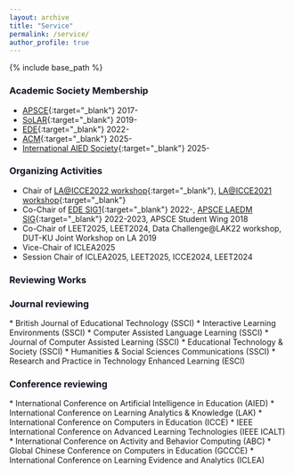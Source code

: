 ```yaml
---
layout: archive
title: "Service"
permalink: /service/
author_profile: true
---
```


{% include base_path %}


### <span style="color: #0f1423; ">Academic Society Membership</span>

* [APSCE](https://apsce.net/){:target="_blank"} 2017-
* [SoLAR](https://www.solaresearch.org/){:target="_blank"} 2019-
* [EDE](https://ederc.jp/english/){:target="_blank"} 2022-
* [ACM](https://www.acm.org/){:target="_blank"} 2025-
* [International AIED Society](https://iaied.org/){:target="_blank"} 2025-

### <span style="color: #0f1423; ">Organizing Activities</span>

* Chair of [LA@ICCE2022 workshop](https://sites.google.com/view/teel-workshop/icce/laicce2022){:target="_blank"}, [LA@ICCE2021 workshop](https://sites.google.com/view/teel-workshop/icce/laicce2021){:target="_blank"}
* Co-Chair of [EDE SIG1](https://ederc.jp/english/){:target="_blank"} 2022-, [APSCE LAEDM SIG](https://apsce.net/groups/sig-10-learning-analytics-and-educational-data-mining-laedm){:target="_blank"} 2022-2023, APSCE Student Wing 2018
* Co-Chair of LEET2025, LEET2024, Data Challenge@LAK22 workshop, DUT-KU Joint Workshop on LA 2019
* Vice-Chair of ICLEA2025
* Session Chair of ICLEA2025, LEET2025, ICCE2024, LEET2024

### <span style="color: #0f1423; ">Reviewing Works</span>

<h3 style="color: #0f1423">Journal reviewing</h3>
* British Journal of Educational Technology (SSCI)
* Interactive Learning Environments (SSCI)
* Computer Assisted Language Learning (SSCI)
* Journal of Computer Assisted Learning (SSCI)
* Educational Technology & Society (SSCI)
* Humanities & Social Sciences Communications (SSCI)
* Research and Practice in Technology Enhanced Learning (ESCI)

<h3 style="color: #0f1423">Conference reviewing</h3>
* International Conference on Artificial Intelligence in Education (AIED)
* International Conference on Learning Analytics & Knowledge (LAK)
* International Conference on Computers in Education (ICCE)
* IEEE International Conference on Advanced Learning Technologies (IEEE ICALT)
* International Conference on Activity and Behavior Computing (ABC)
* Global Chinese Conference on Computers in Education (GCCCE)
* International Conference on Learning Evidence and Analytics (ICLEA)

